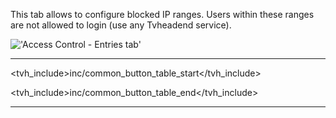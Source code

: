 This tab allows to configure blocked IP ranges. Users within these ranges
are not allowed to login (use any Tvheadend service).

!['Access Control - Entries tab'](static/img/doc/ipblocking/tab.png)

---

<tvh_include>inc/common_button_table_start</tvh_include>

<tvh_include>inc/common_button_table_end</tvh_include>

---
